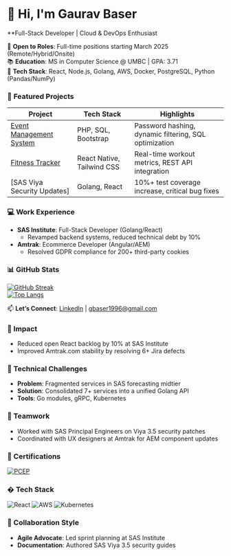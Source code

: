 # 👋 Hi, I'm Gaurav Baser  
**Full-Stack Developer | Cloud & DevOps Enthusiast 

💼 **Open to Roles**: Full-time positions starting March 2025 (Remote/Hybrid/Onsite)  
📚 **Education**: MS in Computer Science @ UMBC | GPA: 3.71  
🔧 **Tech Stack**: React, Node.js, Golang, AWS, Docker, PostgreSQL, Python (Pandas/NumPy)  

### 🚀 **Featured Projects**  
| Project | Tech Stack | Highlights |  
|---------|------------|------------|  
| [Event Management System](https://github.com/gaurav34-dev/Event-Management-System) | PHP, SQL, Bootstrap | Password hashing, dynamic filtering, SQL optimization |  
| [Fitness Tracker](https://github.com/gaurav34-dev/fitness-project)| React Native, Tailwind CSS | Real-time workout metrics, REST API integration |  
| [SAS Viya Security Updates] | Golang, React | 10%+ test coverage increase, critical bug fixes |  

### 💻 **Work Experience**  
- **SAS Institute**: Full-Stack Developer (Golang/React)  
  - Revamped backend systems, reduced technical debt by 10%  
- **Amtrak**: Ecommerce Developer (Angular/AEM)  
  - Resolved GDPR compliance for 200+ third-party cookies  

### 📊 **GitHub Stats**  
[![GitHub Streak](https://streak-stats.demolab.com?user=gaurav34-dev&theme=dark)](https://git.io/streak-stats)  
[![Top Langs](https://github-readme-stats.vercel.app/api/top-langs/?username=gaurav34-dev&layout=compact&theme=vision-friendly-dark)](https://github.com/gaurav34-dev)

📫 **Let’s Connect**: [LinkedIn](https://www.linkedin.com/in/gaurav-baser-920757355/) | gbaser1996@gmail.com 

### 🎯 Impact  
- Reduced open React backlog by 10% at SAS Institute  
- Improved Amtrak.com stability by resolving 6+ Jira defects 

### 🔧 Technical Challenges  
- **Problem**: Fragmented services in SAS forecasting midtier  
- **Solution**: Consolidated 7+ services into a unified Golang API  
- **Tools**: Go modules, gRPC, Kubernetes 

### 👥 Teamwork  
- Worked with SAS Principal Engineers on Viya 3.5 security patches  
- Coordinated with UX designers at Amtrak for AEM component updates 

### 📜 Certifications  
[![PCEP](https://img.shields.io/badge/Python-PCEP%20Certified-yellow)](https://www.credly.com/badges/45e0ecd5-026c-4dcb-bce0-814f112831af)  

### �️ Tech Stack  
![React](https://img.shields.io/badge/-React-61DAFB?logo=react&logoColor=black)
![AWS](https://img.shields.io/badge/AWS-232F3E?logo=amazon-aws)
![Kubernetes](https://img.shields.io/badge/-Kubernetes-326CE5?logo=kubernetes)

### 🤝 Collaboration Style  
- **Agile Advocate**: Led sprint planning at SAS Institute  
- **Documentation**: Authored SAS Viya 3.5 security guides  

